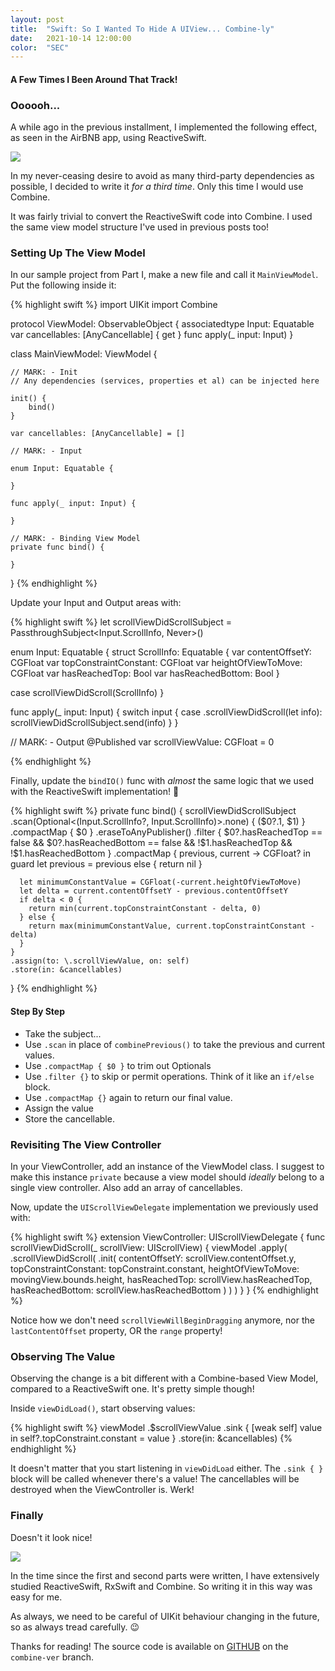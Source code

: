 ```yaml
---
layout: post
title:  "Swift: So I Wanted To Hide A UIView... Combine-ly"
date:   2021-10-14 12:00:00
color:  "SEC"
---
```


#### A Few Times I Been Around That Track!

### Oooooh...

A while ago in the previous installment, I implemented the following effect, as seen in the AirBNB app, using ReactiveSwift. 

<img src="{{site.baseUrl}}/assets/img/parallax.gif"/>

In my never-ceasing desire to avoid as many third-party dependencies as possible, I decided to write it _for a third time_. Only this time I would use Combine.

It was fairly trivial to convert the ReactiveSwift code into Combine. I used the same view model structure I've used in previous posts too!

### Setting Up The View Model

In our sample project from Part I, make a new file and call it `MainViewModel`. Put the following inside it:

{% highlight swift %}
import UIKit
import Combine

protocol ViewModel: ObservableObject {
    associatedtype Input: Equatable
    var cancellables: [AnyCancellable] { get }
    func apply(_ input: Input)
}

class MainViewModel: ViewModel {

    // MARK: - Init
    // Any dependencies (services, properties et al) can be injected here

    init() {
        bind()
    }

    var cancellables: [AnyCancellable] = []

    // MARK: - Input

    enum Input: Equatable {
        
    }

    func apply(_ input: Input) {
        
    }

    // MARK: - Binding View Model
    private func bind() {

    }
}
{% endhighlight %}

Update your Input and Output areas with:

{% highlight swift %}
let scrollViewDidScrollSubject = PassthroughSubject<Input.ScrollInfo, Never>()

enum Input: Equatable {
  struct ScrollInfo: Equatable {
    var contentOffsetY: CGFloat
    var topConstraintConstant: CGFloat
    var heightOfViewToMove: CGFloat
    var hasReachedTop: Bool
    var hasReachedBottom: Bool
  }

  case scrollViewDidScroll(ScrollInfo)
}

func apply(_ input: Input) {
  switch input {
    case .scrollViewDidScroll(let info): scrollViewDidScrollSubject.send(info)
  }
}

// MARK: - Output
@Published var scrollViewValue: CGFloat = 0

{% endhighlight %}

Finally, update the `bindIO()` func with _almost_ the same logic that we used with the ReactiveSwift implementation! 🙌

{% highlight swift %}
private func bind() {
  scrollViewDidScrollSubject
    .scan(Optional<(Input.ScrollInfo?, Input.ScrollInfo)>.none) { ($0?.1, $1) }
    .compactMap { $0 }
    .eraseToAnyPublisher()
    .filter { $0?.hasReachedTop == false && $0?.hasReachedBottom == false && !$1.hasReachedTop && !$1.hasReachedBottom }
    .compactMap { previous, current -> CGFloat? in
      guard let previous = previous else { return nil }

      let minimumConstantValue = CGFloat(-current.heightOfViewToMove)
      let delta = current.contentOffsetY - previous.contentOffsetY
      if delta < 0 {
        return min(current.topConstraintConstant - delta, 0)
      } else {
        return max(minimumConstantValue, current.topConstraintConstant - delta)
      }
    }
    .assign(to: \.scrollViewValue, on: self)
    .store(in: &cancellables)
}
{% endhighlight %}

#### Step By Step

- Take the subject...
- Use `.scan` in place of `combinePrevious()` to take the previous and current values.
- Use `.compactMap { $0 }` to trim out Optionals
- Use `.filter {}` to skip or permit operations. Think of it like an `if/else` block.
- Use `.compactMap {}` again to return our final value.
- Assign the value
- Store the cancellable.

### Revisiting The View Controller

In your ViewController, add an instance of the ViewModel class. I suggest to make this instance `private` because a view model should _ideally_ belong to a single view controller. Also add an array of cancellables.

Now, update the `UIScrollViewDelegate` implementation we previously used with:

{% highlight swift %}
extension ViewController: UIScrollViewDelegate {
  func scrollViewDidScroll(_ scrollView: UIScrollView) {
    viewModel
      .apply(
      .scrollViewDidScroll(
        .init(
          contentOffsetY: scrollView.contentOffset.y,
          topConstraintConstant: topConstraint.constant,
          heightOfViewToMove: movingView.bounds.height,
          hasReachedTop: scrollView.hasReachedTop,
          hasReachedBottom: scrollView.hasReachedBottom
        )
      )
    )
  }
}
{% endhighlight %}

Notice how we don't need `scrollViewWillBeginDragging` anymore, nor the `lastContentOffset` property, OR the `range` property!

### Observing The Value

Observing the change is a bit different with a Combine-based View Model, compared to a ReactiveSwift one. It's pretty simple though!

Inside `viewDidLoad()`, start observing values:

{% highlight swift %}
viewModel
  .$scrollViewValue
  .sink { [weak self] value in
    self?.topConstraint.constant = value
  }
  .store(in: &cancellables)
{% endhighlight %}

It doesn't matter that you start listening in `viewDidLoad` either. The `.sink { }` block will be called whenever there's a value! The cancellables will be destroyed when the ViewController is. Werk!

### Finally

Doesn't it look nice!

<img src="{{site.baseUrl}}/assets/img/combine.gif"/>

In the time since the first and second parts were written, I have extensively studied ReactiveSwift, RxSwift and Combine. So writing it in this way was easy for me.

As always, we need to be careful of UIKit behaviour changing in the future, so as always tread carefully. 😉 

Thanks for reading! The source code is available on [GITHUB](https://github.com/topLayoutGuide/ios-parallax-view) on the `combine-ver` branch.